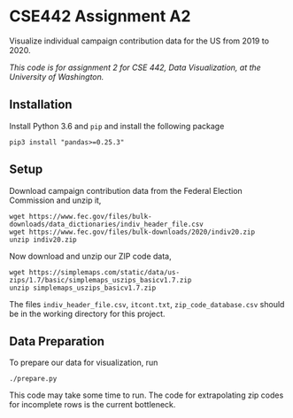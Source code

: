 # CSE442 Assignment A2

Visualize individual campaign contribution data for the US from 2019 to 2020.

*This code is for assignment 2 for CSE 442, Data Visualization, at the University of Washington.*

## Installation

Install Python 3.6 and `pip` and install the following package

```
pip3 install "pandas>=0.25.3"
```


## Setup

Download campaign contribution data from the Federal Election Commission and unzip it,

```
wget https://www.fec.gov/files/bulk-downloads/data_dictionaries/indiv_header_file.csv
wget https://www.fec.gov/files/bulk-downloads/2020/indiv20.zip
unzip indiv20.zip
```

Now download and unzip our ZIP code data,

```
wget https://simplemaps.com/static/data/us-zips/1.7/basic/simplemaps_uszips_basicv1.7.zip
unzip simplemaps_uszips_basicv1.7.zip
```

The files `indiv_header_file.csv`, `itcont.txt`, `zip_code_database.csv` should be in the working directory for this project.


## Data Preparation

To prepare our data for visualization, run

```
./prepare.py
```

This code may take some time to run. The code for extrapolating zip codes for incomplete rows is the current bottleneck.